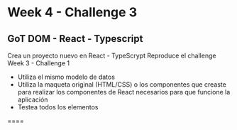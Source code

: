 # Week 4 - Challenge 3

## GoT DOM - React - Typescript

Crea un proyecto nuevo en React - TypeScrypt
Reproduce el challenge Week 3 - Challenge 1

- Utiliza el mismo modelo de datos
- Utiliza la maqueta original (HTML/CSS) o los componentes que creaste para realizar los componentes de React necesarios para que funcione la aplicación
- Testea todos los elementos

====
